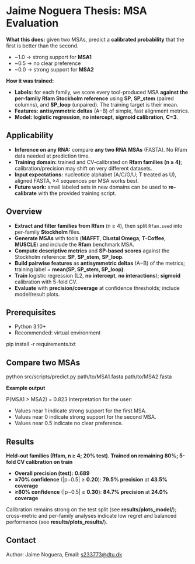 # Jaime Noguera Thesis: MSA Evaluation

**What this does:** given two MSAs, predict a **calibrated probability** that the first is better than the second.

- ~1.0 → strong support for **MSA1**
- ~0.5 → no clear preference
- ~0.0 → strong support for **MSA2**

**How it was trained:**
- **Labels:** for each family, we score every tool-produced MSA **against the per-family Rfam Stockholm reference** using **SP**, **SP_stem** (paired columns), and **SP_loop** (unpaired). The training target is their mean.
- **Features:** **antisymmetric deltas** (A−B) of simple, fast alignment metrics.
- **Model:** **logistic regression**, **no intercept**, **sigmoid calibration**, **C=3**.

## Applicability

- **Inference on any RNA:** compare **any two RNA MSAs** (FASTA). No Rfam data needed at prediction time.
- **Training domain:** trained and CV-calibrated on **Rfam families (n ≥ 4)**; calibration/precision may shift on very different datasets.
- **Input expectations:** nucleotide alphabet (A/C/G/U; T treated as U), aligned FASTA, ≥4 sequences per MSA works best.
- **Future work:** small labeled sets in new domains can be used to **re-calibrate** with the provided training script.

## Overview

- **Extract and filter families from Rfam** (n ≥ 4), then split `Rfam.seed` into per-family **Stockholm** files.
- **Generate MSAs** with tools (**MAFFT**, **Clustal Omega**, **T-Coffee**, **MUSCLE**) and include the **Rfam** benchmark MSA.
- **Compute descriptive metrics** and **SP-based scores** against the Stockholm reference: **SP**, **SP_stem**, **SP_loop**.
- **Build pairwise features** as **antisymmetric deltas** (A−B) of the metrics; training label = **mean(SP, SP_stem, SP_loop)**.
- **Train** logistic regression (L2, **no intercept**, **no interactions**); **sigmoid** calibration with 5-fold CV.
- **Evaluate** with **precision/coverage** at confidence thresholds; include model/result plots.

## Prerequisites

- Python 3.10+
- Recommended: virtual environment

pip install -r requirements.txt


## Compare two MSAs

python src/scripts/predict.py path/to/MSA1.fasta path/to/MSA2.fasta

**Example output**

P(MSA1 > MSA2) = 0.823
Interpretation for the user:
- Values near 1 indicate strong support for the first MSA.
- Values near 0 indicate strong support for the second MSA.
- Values near 0.5 indicate no clear preference.

## Results

**Held-out families (Rfam, n ≥ 4; 20% test). Trained on remaining 80%; 5-fold CV calibration on train**

- **Overall precision (test):** **0.689**
- **≥70% confidence** (|p−0.5| ≥ **0.20**): **79.5% precision** at **43.5% coverage**
- **≥80% confidence** (|p−0.5| ≥ **0.30**): **84.7% precision** at **24.0% coverage**

Calibration remains strong on the test split (see **results/plots_model/**); cross-metric and per-family analyses indicate low regret and balanced performance (see **results/plots_results/**).


## Contact

Author: Jaime Noguera, Email: s233773@dtu.dk

